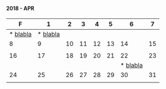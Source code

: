 
### <h4 id='2018_04'>2018 - APR</h4>

|F | 1| 2| 3| 4| 5| 6| 7|
|--|--|--|--|--|--|--|--|
| * [blabla]() | * [blabla]()  |  |  |  |  |  |  |
| 8| 9|10|11|12|13|14|15|
|  |  |  |  |  |  |  |  |
|16|17|18|19|20|21|22|23|
|  |  |  |  |  |  | * [blabla]()  |  |
|24|25|26|27|28|29|30|31|
|  |  |  |  |  |  |  |  |
